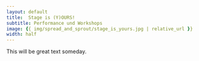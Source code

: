 ```yaml
---
layout: default
title:  Stage is (Y)OURS!
subtitle: Performance und Workshops
image: {{ img/spread_and_sprout/stage_is_yours.jpg | relative_url }}
width: half
---
```

This will be great text someday.